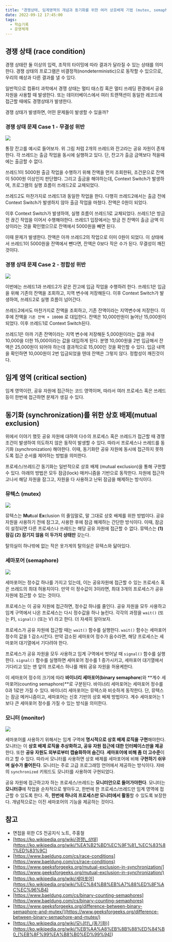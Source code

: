 ```yaml
---
title: "경쟁상태, 임계영역의 개념과 동기화를 위한 여러 상호배제 기법 (mutex, semaphore, monitor)"
date: 2022-09-12 17:45:00
tags:
  - 학습기록
  - 운영체제
---
```


## 경쟁 상태 (race condition)

경쟁 상태란 둘 이상의 입력, 조작의 타이밍에 따라 결과가 달라질 수 있는 상태를 의미한다. 경쟁 상태의 프로그램은 비결정적(nondeterministic)으로 동작할 수 있으므로, 우리의 예상과 다른 결과를 낼 수 있다.

일반적으로 컴퓨터 과학에서 경쟁 상태는 멀티 태스킹 혹은 멀티 쓰레딩 환경에서 공유 자원을 사용할 때 발생한다. 또는 데이터베이스에서 여러 트랜잭션이 동일한 레코드에 접근할 때에도 경쟁상태가 발생한다.

경쟁 상태가 발생하면, 어떤 문제들이 발생할 수 있을까?

### 경쟁 상태 문제 Case 1 - 무결성 위반

![](./race-condition-1.png)

통장 잔고를 예시로 들어보자. 위 그림 처럼 2개의 쓰레드와 잔고라는 공유 자원이 존재한다. 각 쓰레드는 출금 작업을 동시에 실행하고 있다. 단, 잔고가 출금 금액보다 적을때에는 출금할 수 없다.

쓰레드1이 5000원 출금 작업을 수행하기 위해 잔액을 먼저 조회한뒤, 조건문으로 잔액이 5000원 이상인지 판단했다. 그리고 출금을 해야하는데, Context Switch가 발생하여, 프로그램의 실행 흐름이 쓰레드2로 교체되었다.

쓰레드2도 마찬가지로 쓰레드1과 동일한 작업을 한다. 다행히 쓰레드2에서는 출금 전에 Context Switch가 발생하지 않아 출금 작업을 마쳤다. 잔액은 0원이 되었다.

이후 Context Switch가 발생하여, 실행 흐름이 쓰레드1로 교체되었다. 쓰레드1은 방금 전 끊긴 작업을 이어서 수행해야한다. 쓰레드1 입장에서는 방금 전 잔액이 출금 금액 이상이라는 것을 확인했으므로 잔액에서 5000원을 빼면 된다.

이때 문제가 발생한다. 잔액은 아까 쓰레드2의 작업으로 이미 0원이 되었다. 이 상태에서 쓰레드1이 5000원을 잔액에서 뺀다면, 잔액은 0보다 작은 수가 된다. 무결성이 깨진 것이다.

### 경쟁 상태 문제 Case 2 - 정합성 위반

![](./race-condition-2.png)

이번에는 쓰레드1과 쓰레드2가 같은 잔고에 입금 작업을 수행하려 한다. 쓰레드1은 입금을 위해 기존의 잔액을 조회하고, 지역 변수에 저장해둔다. 이후 Context Switch가 발생하여, 쓰레드2로 실행 흐름이 넘어간다.

쓰레드2에서도 마찬가지로 잔액을 조회하고, 기존 잔액이라는 지역변수에 저장한다. 이후에 잔액을 `기존 잔액 + 10000` 로 대입한다. 잔액은 10,000만원이 늘어난 15,000원이 되었다. 이후 쓰레드1로 Context Switch된다.

쓰레드1은 아까 기존 잔액이라는 지역 변수에 저장해둔 5,000원이라는 값을 꺼내 10,000을 더한 15,000이라는 값을 대입하게 된다. 분명 10,000원을 2번 입금해서 잔액은 25,000원이 되어야 하는데 결과적으로 15,000인 것을 확인할 수 있다. 입금 내역을 확인하면 10,000원이 2번 입금되었을 텐데 잔액은 그렇지 않다. 정합성이 깨진것이다.

## 임계 영역 (critical section)

임계 영역이란, 공유 자원에 접근하는 코드 영역이며, 따라서 여러 프로세스 혹은 쓰레드 등이 한번에 접근하면 문제가 생길 수 있다.

## 동기화 (synchronization)를 위한 상호 배제(mutual exclusion)

위에서 이야기 했듯 공유 자원에 대하여 다수의 프로세스 혹은 쓰레드가 접근할 때 경쟁 조건이 발생하여 의도하지 않은 동작이 발생할 수 있다. 따라서 프로세스나 쓰레드를 동기화 (synchronization) 해야한다. 이때, 동기화란 공유 자원에 동시에 접근하지 못하도록 접근 순서를 제어하는 방법을 의미한다.

프로세스/쓰레드간 동기화는 일반적으로 상호 배제 (mutual exclusion)을 통해 구현할 수 있다. 아래의 방법은 모두 잠금(lock) 매커니즘을 기반으로 동작한다. 자원에 접근하고나서 해당 자원을 잠그고, 자원을 다 사용하고 난뒤 잠금을 해제하는 방식이다.

### 뮤텍스 (mutex)

![](./mutex.png)

뮤텍스는 **Mut**ual **Ex**clusion 의 줄임말로, 말 그대로 상호 배제를 위한 방법이다. 공유 자원을 사용하기 전에 잠그고, 사용한 후에 잠금 해제하는 간단한 방식이다. 이때, 잠금이 설정되면 다른 프로세스나 쓰레드는 해당 공유 자원에 접근할 수 없다. 뮤텍스는 **(1) 잠김 (2) 잠기지 않음 이 두가지 상태만** 갖는다.

탈의실이 하나밖에 없는 작은 옷가게의 탈의실은 뮤텍스와 닮아있다.

### 세마포어 (semaphore)

![](./semaphore.png)

세마포어는 정수값 하나를 가지고 있는데, 이는 공유자원에 접근할 수 있는 프로세스 혹은 쓰레드의 최대 허용치이다. 만약 이 정수값이 3이라면, 최대 3개의 프로세스가 공유 자원에 접근할 수 있는 것이다.

프로세스는 이 공유 자원에 접근하면, 정수값 하나를 줄인다. 공유 자원을 모두 사용하고 임계 구역에서 나온 프로세스는 다시 정수값을 하나 늘린다. 각각의 과정을 `wait()` (또는 P), `signal()` (또는 V) 라고 한다. 더 자세히 알아보자.

프로세스가 공유 자원에 접근할 때는 `wait()` 함수를 실행한다. `wait()` 함수는 세마포어 정수의 값을 1 감소시킨다. 만약 감소된 세마포어 정수가 음수라면, 해당 프로세스는 세마포어 대기열에서 기다려야 한다.

프로세스가 공유 자원을 모두 사용하고 임계 구역에서 벗어날 때 `signal()` 함수를 실행한다. `signal()` 함수를 실행하면 세마포어 정수를 1 증가시키고, 세마포어 대기열에서 기다리고 있는 맨 앞의 프로세스 하나를 깨워 공유 자원을 허용케한다.

이 세마포어 정수의 크기에 따라 **바이너리 세마포어(binary semaphore**)와 **계수 세마포어(counting semaphore)**로 구분된다. 바이너리 세마포어는 세마포어 정수를 0과 1로만 가질 수 있다. 바이너리 세마포어는 뮤텍스와 비슷하게 동작한다. 단, 뮤텍스는 잠금 메커니즘이고, 세마포어는 신호 기반의 상호 배제 방법이다. 계수 세마포어는 1보다 큰 세마포어 정수를 가질 수 있는 방식을 의미한다.

### 모니터 (monitor)

![](./monitor.png)

세마포어를 사용하기 위해서는 임계 구역에 **명시적으로 상호 배제 로직을 구현**해야한다. 모니터는 이 **상호 배제 로직을 추상화하고, 공유 자원 접근에 대한 인터페이스만을 제공**한다. 또한 **공유 자원도 외부로부터 캡슐화하여 숨긴다**. **세마포어에 비해 좀 더 고수준**이라고 할 수 있다. 따라서 모니터를 사용하면 상호 배제를 세마포어에 비해 **구현하기 쉬우며 실수가 줄어든다**. 모니터는 주로 고급 프로그래밍 언어에서 제공하는 방식이다. 자바의 `synchronized` 키워드도 모니터를 사용하여 구현되었다.

공유 자원에 접근하고자 하는 프로세스/쓰레드는 **모니터안으로 들어가야한다**. 모니터는 **모니터큐**에 작업을 순차적으로 쌓아두고, 한번에 한 프로세스/쓰레드만 임계 영역에 접근할 수 있도록 한다. 즉, **한번에 하나의 프로세스만 모니터에서 활동**할 수 있도록 보장한다. 개념적으로는 이진 세마포어의 기능을 제공하는 것이다.

## 참고

- 면접을 위한 CS 전공지식 노트, 주홍철
- [https://ko.wikipedia.org/wiki/경쟁\_상태](https://ko.wikipedia.org/wiki/%EA%B2%BD%EC%9F%81_%EC%83%81%ED%83%9C)
- [https://www.baeldung.com/cs/race-conditions](https://www.baeldung.com/cs/race-conditions)
- [https://www.geeksforgeeks.org/mutual-exclusion-in-synchronization/](https://www.geeksforgeeks.org/mutual-exclusion-in-synchronization/)
- [https://ko.wikipedia.org/wiki/세마포어](https://ko.wikipedia.org/wiki/%EC%84%B8%EB%A7%88%ED%8F%AC%EC%96%B4)
- [https://www.baeldung.com/cs/binary-counting-semaphores](https://www.baeldung.com/cs/binary-counting-semaphores)
- [https://www.geeksforgeeks.org/difference-between-binary-semaphore-and-mutex/](https://www.geeksforgeeks.org/difference-between-binary-semaphore-and-mutex/)
- [https://ko.wikipedia.org/wiki/모니터\_(동기화)](<https://ko.wikipedia.org/wiki/%EB%AA%A8%EB%8B%88%ED%84%B0_(%EB%8F%99%EA%B8%B0%ED%99%94)>)
